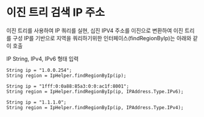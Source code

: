 이진 트리  검색 IP 주소
===================


이진 트리를 사용하여 IP 쿼리를 실현, 
십진 IPV4 주소를 이진으로 변환하여 이진 트리를 구성
IP를 기반으로 지역을 쿼리하기위한 인터페이스(findRegionByIp)는 아래와 같이 호출


IP String, IPv4, IPv6 형태 입력
```
String ip = "1.0.0.254";
String region = IpHelper.findRegionByIp(ip);
```
```
String ip = "1fff:0:0a88:85a3:0:0:ac1f:8001";
String region = IpHelper.findRegionByIp(ip, IPAddress.Type.IPv6);
```
```
String ip = "1.1.1.0";
String region = IpHelper.findRegionByIp(ip, IPAddress.Type.IPv4);
```

